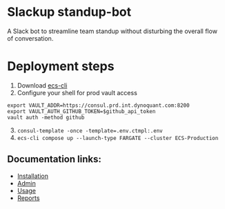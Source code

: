 # Slackup standup-bot

A Slack bot to streamline team standup without disturbing the overall flow of conversation.

# Deployment steps

1. Download [ecs-cli](https://github.com/aws/amazon-ecs-cli)
2. Configure your shell for prod vault access
  ```shell 
  export VAULT_ADDR=https://consul.prd.int.dynoquant.com:8200
  export VAULT_AUTH_GITHUB_TOKEN=$github_api_token
  vault auth -method github
  ```
3. `consul-template -once -template=.env.ctmpl:.env`
4. `ecs-cli compose up --launch-type FARGATE --cluster ECS-Production`

## Documentation links:

- [Installation](app/documentation/installation.md)
- [Admin](app/documentation/admin.md)
- [Usage](app/documentation/interaction.md)
- [Reports](app/documentation/reports.md)
